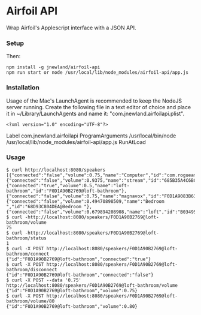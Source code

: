# Airfoil API

Wrap Airfoil's Applescript interface with a JSON API.

### Setup

Then:

    npm install -g jnewland/airfoil-api
    npm run start or node /usr/local/lib/node_modules/airfoil-api/app.js

### Installation

Usage of the Mac's LaunchAgent is recommended to keep the NodeJS server running. Create the following file in a text editor of choice and place it in ~/Library/LaunchAgents and name it: "com.jnewland.airfoilapi.plist". 

    <?xml version="1.0" encoding="UTF-8"?>
<!DOCTYPE plist PUBLIC "-//Apple//DTD PLIST 1.0//EN" "http://www.apple.com/DTDs/PropertyList-1.0.dtd">
<plist version="1.0">
<dict>
	<key>Label</key>
	<string>com.jnewland.airfoilapi</string>
	<key>ProgramArguments</key>
	<array>
		<string>/usr/local/bin/node</string>
		<string>/usr/local/lib/node_modules/airfoil-api/app.js</string>
	</array>
	<key>RunAtLoad</key>
	<true/>
</dict>
</plist>


### Usage

    $ curl http://localhost:8080/speakers
    [{"connected":"false","volume":0.75,"name":"Computer","id":"com.rogueamoeba.airfoil.LocalSpeaker"},{"connected":"false","volume":0.9375,"name":"stream","id":"685B35A4C6BC@stream"},{"connected":"true","volume":0.5,"name":"loft-bathroom","id":"F0D1A90B2769@loft-bathroom"},{"connected":"false","volume":0.75,"name":"magnavox","id":"F0D1A9083B63@magnavox"},{"connected":"false","volume":0.49470898509,"name":"Bedroom ","id":"68D93C804DEA@Bedroom "},{"connected":"false","volume":0.679894208908,"name":"loft","id":"B034953D7649@loft"}]
    $ curl -http://localhost:8080/speakers/F0D1A90B2769@loft-bathroom/volume
    75
    $ curl -http://localhost:8080/speakers/F0D1A90B2769@loft-bathroom/status
    1
    $ curl -X POST http://localhost:8080/speakers/F0D1A90B2769@loft-bathroom/connect
    {"id":"F0D1A90B2769@loft-bathroom","connected":"true"}
    $ curl -X POST http://localhost:8080/speakers/F0D1A90B2769@loft-bathroom/disconnect
    {"id":"F0D1A90B2769@loft-bathroom","connected":"false"}
    $ curl -X POST --data '0.75' http://localhost:8080/speakers/F0D1A90B2769@loft-bathroom/volume
    {"id":"F0D1A90B2769@loft-bathroom","volume":0.75}
    $ curl -X POST http://localhost:8080/speakers/F0D1A90B2769@loft-bathroom/volume/80
    {"id":"F0D1A90B2769@loft-bathroom","volume":0.80}
    
